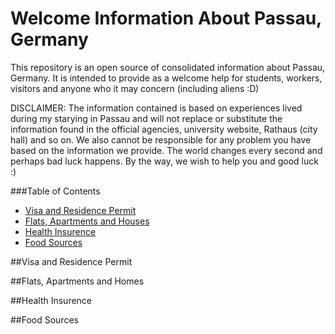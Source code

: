 # Welcome Information About Passau, Germany
This repository is an open source of consolidated information about Passau, Germany. It is intended to provide as a welcome help for students, workers, visitors and anyone who it may concern (including aliens :D)

DISCLAIMER: The information contained is based on experiences lived during my starying in Passau and will not replace or substitute the information found in the official agencies, university website, Rathaus (city hall) and so on. We also cannot be responsible for any problem you have based on the information we provide. The world changes every second and perhaps bad luck happens. By the way, we wish to help you and good luck :) 

###Table of Contents
- [Visa and Residence Permit](#visa-and-residence-permit)
- [Flats, Apartments and Houses](#flats-apartments-and-homes)
- [Health Insurence](#health-insurence)
- [Food Sources](#health-insurence)

##Visa and Residence Permit

##Flats, Apartments and Homes

##Health Insurence

##Food Sources
